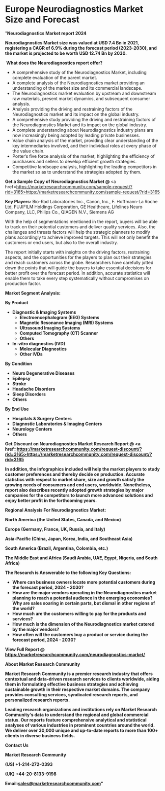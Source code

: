 # Europe Neurodiagnostics Market Size and Forecast
"<strong>Neurodiagnostics Market report 2024</strong>

<strong>Neurodiagnostics Market size was valued at USD 7.4 Bn in 2021, registering a CAGR of 6.9% during the forecast period (2023-2030), and the market is projected to be worth USD 12.74 Bn by 2030.</strong>

 <strong><b>What does the Neurodiagnostics report offer?</b></strong>
<ul>
  <li>A comprehensive study of the Neurodiagnostics Market, including complete evaluation of the parent market.</li>
  <li>A complete analysis of the Neurodiagnostics market providing an understanding of the market size and its commercial landscape.</li>
  <li>The Neurodiagnostics market evaluation by upstream and downstream raw materials, present market dynamics, and subsequent consumer analysis.</li>
  <li>Analysis providing the driving and restraining factors of the Neurodiagnostics market and its impact on the global industry.</li>
  <li>A comprehensive study providing the driving and restraining factors of the Neurodiagnostics Market and its impact on the global industry.</li>
  <li>A complete understanding about Neurodiagnostics industry plans are now increasingly being adopted by leading private businesses.</li>
  <li>Value chain analysis of the market, providing clear understanding of the key intermediaries involved, and their individual roles at every phase of the value chain.</li>
  <li>Porter’s five force analysis of the market, highlighting the efficiency of purchasers and sellers to develop efficient growth strategies.</li>
  <li>Competitive landscape analysis, highlighting the leading competitors in the market so as to understand the strategies adopted by them.</li>
</ul>

<strong>Get a Sample Copy of Neurodiagnostics Market @ </strong><a href=https://marketresearchcommunity.com/sample-request/?rid=3165><u>https://marketresearchcommunity.com/sample-request/?rid=3165</u></a>

<strong>Key Players:</strong> 
Bio-Rad Laboratories Inc., Canon, Inc., F. Hoffmann-La Roche Ltd, FUJIFILM Holdings Corporation, GE Healthcare, Lifelines Neuro Company, LLC, Philips Co., QIAGEN N.V., Siemens AG

With the help of segmentations mentioned in the report, buyers will be able to track on their potential customers and deliver quality services. Also, the challenges and threats factors will help the strategic planners to modify plans accordingly to achieve improved targets. This will not only benefit the customers or end users, but also to the overall industry.

The report initially starts with insights on the driving factors, restraining aspects, and the opportunities for the players to plan out their strategies and reach customers across the globe. Researchers have carefully jotted down the points that will guide the buyers to take essential decisions for better profit over the forecast period. In addition, accurate statistics will enable them to take every step systematically without compromises on production factor.

<strong>Market Segment Analysis:</strong>


<strong><strong>By Product</strong></h4>
<ul>
 	<li>Diagnostic &amp; Imaging Systems
<ul>
 	<li>Electroencephalogram (EEG) Systems</li>
 	<li>Magnetic Resonance Imaging (MRI) Systems</li>
 	<li>Ultrasound Imaging Systems</li>
 	<li>Computed Tomography (CT) Scanner</li>
 	<li>Others</li>
</ul>
</li>
 	<li>In-vitro diagnostics (IVD)
<ul>
 	<li>Molecular Diagnostics</li>
 	<li>Other IVDs</li>
</ul>
</li>
</ul>
<strong><strong>By Condition</strong></h4>
<ul>
 	<li>Neuro Degenerative Diseases</li>
 	<li>Epilepsy</li>
 	<li>Stroke</li>
 	<li>Headache Disorders</li>
 	<li>Sleep Disorders</li>
 	<li>Others</li>
</ul>
<strong><strong>By End Use</strong></h4>
<ul>
 	<li>Hospitals &amp; Surgery Centers</li>
 	<li>Diagnostic Laboratories &amp; Imaging Centers</li>
 	<li>Neurology Centers</li>
 	<li>Others</li>
</ul>

<strong>Get Discount on Neurodiagnostics Market Research Report @ </b></strong><a href=https://marketresearchcommunity.com/request-discount/?rid=3165><u>https://marketresearchcommunity.com/request-discount/?rid=3165</u></a>

In addition, the infographics included will help the market players to study customer preferences and thereby decide on production. Accurate statistics with respect to market share, size and growth satisfy the growing needs of consumers and end users, worldwide. Nonetheless, report also describes recently adopted growth strategies by major companies for the competitors to launch more advanced solutions and enjoy better profit in the forthcoming years.

<strong>Regional Analysis For Neurodiagnostics Market:</strong>

<strong>North America</strong> (the United States, Canada, and Mexico)

<strong>Europe</strong> (Germany, France, UK, Russia, and Italy)

<strong>Asia-Pacific</strong> (China, Japan, Korea, India, and Southeast Asia)

<strong>South America</strong> (Brazil, Argentina, Colombia, etc.)

<strong>The Middle East and Africa</strong> (Saudi Arabia, UAE, Egypt, Nigeria, and South Africa)

<strong>The Research is Answerable to the following Key Questions:</strong>
<ul>
 	<li>Where can business owners locate more potential customers during the forecast period, 2024 - 2030?</li>
 	<li>How are the major vendors operating in the Neurodiagnostics market planning to reach a potential audience in the emerging economies? Why are sales soaring in certain parts, but dismal in other regions of the world?</li>
 	<li>How much are the customers willing to pay for the products and services?</li>
 	<li>How much is the dimension of the Neurodiagnostics market catered by the major vendors?</li>
 	<li>How often will the customers buy a product or service during the forecast period, 2024 - 2030?</li>
</ul>

<strong>View Full Report @</strong> <a href=https://marketresearchcommunity.com/neurodiagnostics-market/>https://marketresearchcommunity.com/neurodiagnostics-market/</a>

<strong>About Market Research Community</strong>

Market Research Community is a premier research industry that offers contextual and data-driven research services to clients worldwide, aiding them in formulating effective business strategies and achieving sustainable growth in their respective market domains. The company provides consulting services, syndicated research reports, and personalized research reports.

Leading research organizations and institutions rely on Market Research Community's data to understand the regional and global commercial status. Our reports feature comprehensive analytical and statistical analyses of various industries in prominent countries around the world. We deliver over 30,000 unique and up-to-date reports to more than 100+ clients in diverse business fields.

<strong>Contact Us</strong>

<strong>Market Research Community</strong>

(US) +1-214-272-0393

(UK) +44-20-8133-9198

<strong>Email:</strong>sales@marketresearchcommunity.com"
